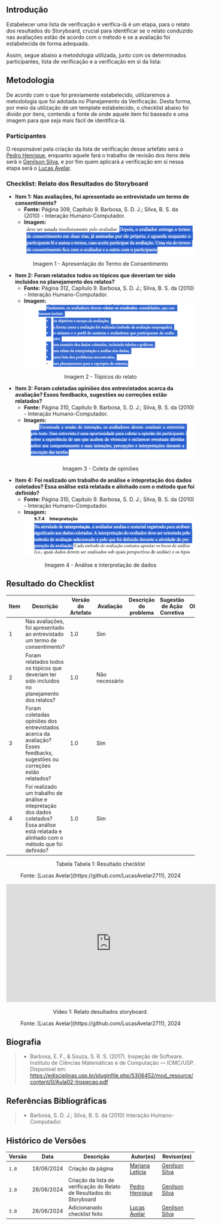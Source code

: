 ## Introdução
Estabelecer uma lista de verificação e verifica-lá é um etapa, para o relato dos resultados do Storyboard, crucial para identificar se o relato conduzido nas avaliações estão de acordo com o método e se a avaliação foi estabelecida de forma adequada.

Assim, segue abaixo a metodologia utilizada, junto com os determinados participantes, lista de verificação e a verificação em si da lista:


## Metodologia
De acordo com o que foi previamente estabelecido, utilizaremos a metodologia que foi adotada no Planejamento da Verificação. Desta forma, por meio da utilização de um template estabelecido, o checklist abaixo foi divido por itens, contendo a fonte de onde aquele item foi baseado e uma imagem para que seja mais fácil de identifica-lá.

### Participantes
O responsável pela criação da lista de verificação desse artefato será o [Pedro Henrique](https://github.com/PedroHhenriq), enquanto aquele fará o trabalho de revisão dos itens dela será o [Genilson Silva](https://github.com/GenilsonJrs), e por fim quem aplicará a verificação em si nessa etapa será o [Lucas Avelar](https://github.com/LucasAvelar2711).

### Checklist: Relato dos Resultados do Storyboard
<!-- template de checklist -->
<!-- - **Item 1:** (COLOCAR DESCRIÇÃO AQUI)
    - **Fonte:** 
    - **Imagem:**
    <br>

    <center>

    ![](img/)

    </center>

    <p style="text-align: center">Figura 1: (COLOCAR A DESCRIÇÃO DA PERGUNTA QUI)</p>

- **Item 2:** (COLOCAR DESCRIÇÃO)
    - **Fonte:** (COLOCAR FONTE AQUI)
    - **Imagem:** 
    <br>

    <center>

    ![](img/)

    </center>

    <p style="text-align: center">Figura 2: (COLOCAR A LEGENDA AQUI)</p>


- **Item 3:** (COLOCAR DESCRIÇÃO)
    - **Fonte:** (COLOCAR FONTE AQUI)
    - **Imagem:**
    <br>

    <center>

    ![](img/)

    </center>

    <p style="text-align: center">Figura 3: (COLOCAR A LEGENDA AQUI)</p>

- **Item 4:** 
    - **Fonte:** 
    - **Imagem:**
    <br>

    <center>

    ![](img/)

    </center>

    <p style="text-align: center">Figura 4: (COLOCAR A LEGENDA AQUI)</p>

- **Item 5:** (COLOCAR DESCRIÇÃO)
    - **Fonte:** (INSERIR FONTE)
    - **Imagem:**
    <br>

    <center>

    ![](img/)

    </center>

    <p style="text-align: center">Figura 5: (COLOCAR LEGENDA AQUI)</p> -->

- **Item 1:** **Nas avaliações, foi apresentado ao entrevistado um termo de consentimento?** 
    - **Fonte:** Página 309, Capítulo 9. Barbosa, S. D. J.; Silva, B. S. da (2010) - Interação Humano-Computador.
    - **Imagem:** ![](img/Relato_Resul_S_1.png)
<p align="center">Imagem 1 - Apresentação do Termo de Consentimento </p>

- **Item 2:** **Foram relatados todos os tópicos que deveriam ter sido incluidos no planejamento dos relatos?** 
    - **Fonte:** Página 312, Capítulo 9. Barbosa, S. D. J.; Silva, B. S. da (2010) - Interação Humano-Computador.
    - **Imagem:** ![](img/Relato_Resul_S_2.png)
<p align="center">Imagem 2 - Tópicos do relato </p>

- **Item 3:** **Foram coletadas opiniões dos entrevistados acerca da avaliação? Esses feedbacks, sugestões ou correções estão relatados?** 
    - **Fonte:** Página 310, Capítulo 9. Barbosa, S. D. J.; Silva, B. S. da (2010) - Interação Humano-Computador.
    - **Imagem:** ![](img/Relato_Resul_S_3.png)
<p align="center"> Imagem 3 - Coleta de opiniões </p>

- **Item 4:** **Foi realizado um trabalho de análise e intepretação dos dados coletados? Essa análise está relatada e alinhado com o método que foi definido?** 
    - **Fonte:** Página 310, Capítulo 9. Barbosa, S. D. J.; Silva, B. S. da (2010) - Interação Humano-Computador.
    - **Imagem:** ![](img/Relato_Resul_S_4.png)
<p align="center">Imagem 4 - Análise e interpretação de dados </p>

## Resultado do Checklist

| Item | Descrição      | Versão do Artefato | Avaliação      | Descrição do problema | Sugestão de Ação Corretiva | Observações |
| ---- | -------------- | ------------------ | -------------- | --------------------- | -------------------------- | ----------- |
|  1   | Nas avaliações, foi apresentado ao entrevistado um termo de consentimento? | 1.0 | Sim | |
|  2   | Foram relatados todos os tópicos que deveriam ter sido incluidos no planejamento dos relatos? | 1.0 | Não necessário|  |   |  |
|  3   | Foram coletadas opiniões dos entrevistados acerca da avaliação? Esses feedbacks, sugestões ou correções estão relatados? | 1.0| Sim | |  | 
|  4   | Foi realizado um trabalho de análise e intepretação dos dados coletados? Essa análise está relatada e alinhado com o método que foi definido? | 1.0 | Sim  | | | |

<p style="text-align: center">Tabela Tabela 1: Resultado checklist</p>
<p style="text-align: center">Fonte: [Lucas Avelar](https://github.com/LucasAvelar2711), 2024</p>

 <iframe width="560" height="315" 
src="https://www.youtube.com/embed/4RH8YPsD1tE?si=tHWQm02G7UAd9dsy"
title="YouTube video player" frameborder="0" allow="accelerometer; autoplay; clipboard-write; encrypted-media; gyroscope; picture-in-picture; web-share" referrerpolicy="strict-origin-when-cross-origin" allowfullscreen></iframe>

<p style="text-align: center">Vídeo 1: Relato desultados storyboard.</p>
<p style="text-align: center">Fonte: [Lucas Avelar](https://github.com/LucasAvelar2711), 2024</p> 


## Biografia
>- Barbosa, E. F., & Souza, S. R. S. (2017). Inspeção de Software. Instituto de Ciências Matemáticas e de Computação — ICMC/USP. Disponivel em: https://edisciplinas.usp.br/pluginfile.php/5306452/mod_resource/content/0/Aula02-Inspecao.pdf

## Referências Bibliográficas
> - Barbosa, S. D. J.; Silva, B. S. da (2010) Interação Humano-Computador.

## Histórico de Versões

| Versão |    Data    | Descrição                                 | Autor(es)                                       | Revisor(es)                                    |
| ------ | :--------: | ----------------------------------------- | ----------------------------------------------- | ---------------------------------------------- |
| `1.0`   | 18/06/2024 | Criação da página                         | [Mariana Letícia](https://github.com/Marianannn) |  [Genilson Silva](https://github.com/GenilsonJrs) |
| `2.0`   | 26/06/2024 | Criação da lista de verificação do Relato de Resultados do Storyboard                      | [Pedro Henrique](https://github.com/PedroHhenriq) |   [Genilson Silva](https://github.com/GenilsonJrs)|
| `3.0`   | 26/06/2024 | Adicionanado checklist feito                      | [Lucas Avelar](https://github.com/LucasAvelar2711) |  [Genilson Silva](https://github.com/GenilsonJrs) |